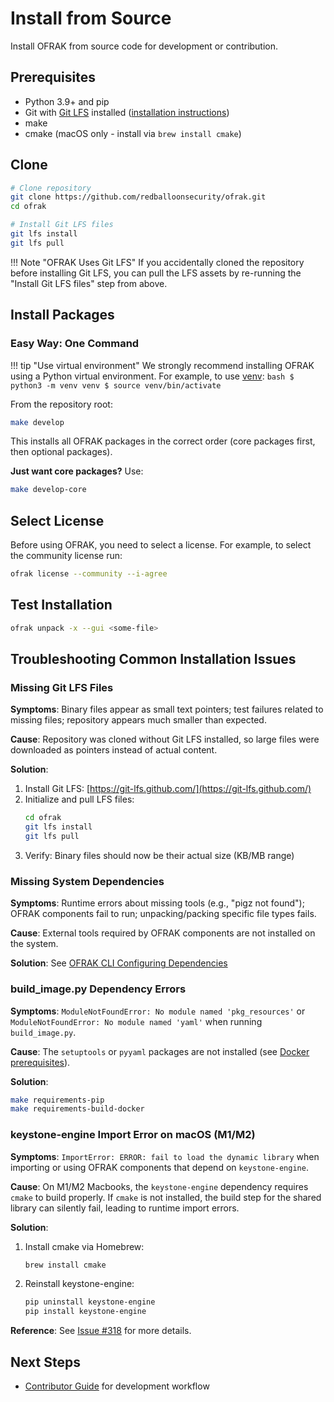 # Install from Source

Install OFRAK from source code for development or contribution.

## Prerequisites

- Python 3.9+ and pip
- Git with [Git LFS](https://git-lfs.github.com/) installed ([installation instructions](https://github.com/git-lfs/git-lfs#installing))
- make
- cmake (macOS only - install via `brew install cmake`)

## Clone

```bash
# Clone repository
git clone https://github.com/redballoonsecurity/ofrak.git
cd ofrak

# Install Git LFS files
git lfs install
git lfs pull
```

!!! Note "OFRAK Uses Git LFS"
    If you accidentally cloned the repository before installing Git LFS,
    you can pull the LFS assets by re-running the "Install Git LFS files" step from above.

## Install Packages

### Easy Way: One Command

!!! tip "Use virtual environment"
    We strongly recommend installing OFRAK using a Python virtual environment.
    For example, to use [venv](https://docs.python.org/3/library/venv.html):
    ```bash
    $ python3 -m venv venv
    $ source venv/bin/activate
    ```

From the repository root:

```bash
make develop
```

This installs all OFRAK packages in the correct order (core packages first, then optional packages).

**Just want core packages?** Use:
```bash
make develop-core
```

## Select License

Before using OFRAK, you need to select a license. For example, to select the community license run:

```bash
ofrak license --community --i-agree
```

## Test Installation

```bash
ofrak unpack -x --gui <some-file>
```

## Troubleshooting Common Installation Issues

### Missing Git LFS Files

**Symptoms**: Binary files appear as small text pointers; test failures related to missing files; repository appears much smaller than expected.

**Cause**: Repository was cloned without Git LFS installed, so large files were downloaded as pointers instead of actual content.

**Solution**:
1. Install Git LFS: [https://git-lfs.github.com/](https://git-lfs.github.com/)
2. Initialize and pull LFS files:
   ```bash
   cd ofrak
   git lfs install
   git lfs pull
   ```
3. Verify: Binary files should now be their actual size (KB/MB range)

### Missing System Dependencies

**Symptoms**: Runtime errors about missing tools (e.g., "pigz not found"); OFRAK components fail to run; unpacking/packing specific file types fails.

**Cause**: External tools required by OFRAK components are not installed on the system.

**Solution**:
See [OFRAK CLI Configuring Dependencies](../ofrak-cli.md#configuring-dependencies--quickstart)

### build_image.py Dependency Errors

**Symptoms**: `ModuleNotFoundError: No module named 'pkg_resources'` or `ModuleNotFoundError: No module named 'yaml'` when running `build_image.py`.

**Cause**: The `setuptools` or `pyyaml` packages are not installed (see [Docker prerequisites](#docker)).

**Solution**:
```bash
make requirements-pip
make requirements-build-docker
```

### keystone-engine Import Error on macOS (M1/M2)

**Symptoms**: `ImportError: ERROR: fail to load the dynamic library` when importing or using OFRAK components that depend on `keystone-engine`.

**Cause**: On M1/M2 Macbooks, the `keystone-engine` dependency requires `cmake` to build properly. If `cmake` is not installed, the build step for the shared library can silently fail, leading to runtime import errors.

**Solution**:
1. Install cmake via Homebrew:
   ```bash
   brew install cmake
   ```
2. Reinstall keystone-engine:
   ```bash
   pip uninstall keystone-engine
   pip install keystone-engine
   ```

**Reference**: See [Issue #318](https://github.com/redballoonsecurity/ofrak/issues/318) for more details.

## Next Steps

- [Contributor Guide](../contributor-guide/getting-started.md) for development workflow
